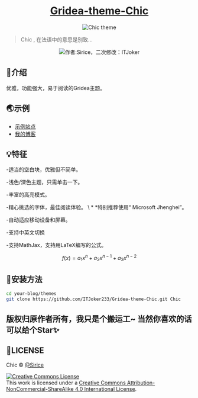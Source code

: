 
<h1 align="center"><a href="https://github.com/Siricee/hexo-theme-Chic" target="_blank">Gridea-theme-Chic</a></h1>

<p align="center">
<img src="https://i.loli.net/2019/06/12/5d006bd289aa325037.png" alt="Chic theme">
</p>

> Chic , 在法语中的意思是别致...

<p align="center">
<img alt="作者:Sirice，二次修改：ITJoker" src="#"/>
</p>


## 🎈介绍
优雅，功能强大，易于阅读的Gridea主题。

## 🌏示例
- [示例站点](https://blog.itjoker.cn)
- [我的博客](https://blog.itjoker.cn)

## 💡特征
-适当的空白块，优雅但不简单。

-浅色/深色主题，只需单击一下。

-丰富的高亮模式。

-精心挑选的字体，最佳阅读体验。 \ * *特别推荐使用“ Microsoft Jhenghei”。

-自动适应移动设备和屏幕。

-支持中英文切换

-支持MathJax，支持用LaTeX编写的公式。

$$f(x) = a_1x^n + a_2x^{n-1} + a_3x^{n-2}$$

## 🔧安装方法

```bash
cd your-blog/themes
git clone https://github.com/ITJoker233/Gridea-theme-Chic.git Chic
```

## 版权归原作者所有，我只是个搬运工~ 当然你喜欢的话可以给个Star✨

## 📃LICENSE
Chic © [@Sirice](https://github.com/Siricee)

<a rel="license" href="http://creativecommons.org/licenses/by-nc-sa/4.0/"><img alt="Creative Commons License" style="border-width:0" src="https://i.creativecommons.org/l/by-nc-sa/4.0/88x31.png" /></a><br />This work is licensed under a <a rel="license" href="http://creativecommons.org/licenses/by-nc-sa/4.0/">Creative Commons Attribution-NonCommercial-ShareAlike 4.0 International License</a>.
